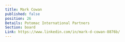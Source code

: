 ```yaml
---
title: Mark Cowan
published: false
position: 26
Details: Potomac International Partners
Section: board
Link: https://www.linkedin.com/in/mark-d-cowan-8876b/
---
```


